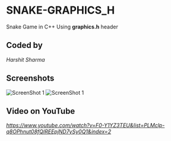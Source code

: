 # SNAKE-GRAPHICS_H
 Snake Game in C++
 Using **graphics.h** header

## Coded by
 *Harshit Sharma*

## Screenshots
![ScreenShot 1](https://github.com/harshit-sharma-gits/SNAKE-GRAPHICS_H/blob/main/ScreenShots/ss1.PNG)
![ScreenShot 1](https://github.com/harshit-sharma-gits/SNAKE-GRAPHICS_H/blob/main/ScreenShots/ss2.PNG)

## Video on YouTube
 *https://www.youtube.com/watch?v=F0-Y1YZ3TEU&list=PLMclp-q8OPhnut08fQIREEpjND7ySy0Q1&index=2*
